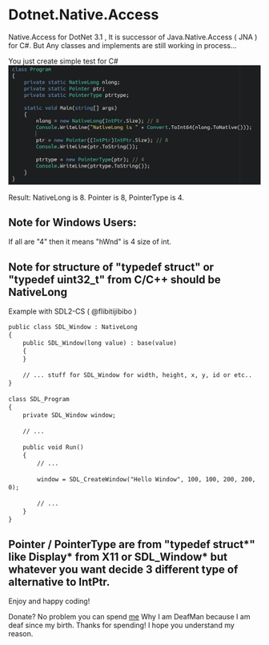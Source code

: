 # Dotnet.Native.Access
Native.Access for DotNet 3.1 , It is successor of Java.Native.Access ( JNA ) for C#. But Any classes and implements are still working in process...

You just create simple test for C#
![Show your code](https://raw.githubusercontent.com/DeafMan1983/Dotnet.Native.Access/master/showyourcode.png)

Result:
NativeLong is 8.
Pointer is 8,
PointerType is 4.

## Note for Windows Users:
If all are "4" then it means "hWnd" is 4 size of int.

## Note for structure of "typedef struct" or "typedef uint32_t" from C/C++ should be NativeLong
Example with SDL2-CS ( @flibitijibibo )
```
public class SDL_Window : NativeLong
{
    public SDL_Window(long value) : base(value)
    {
    }

    // ... stuff for SDL_Window for width, height, x, y, id or etc..
}

class SDL_Program
{
    private SDL_Window window;

    // ...

    public void Run()
    {
        // ...

        window = SDL_CreateWindow("Hello Window", 100, 100, 200, 200, 0);

        // ...
    }
}
```
## Pointer / PointerType are from "typedef struct*" like Display* from X11 or SDL_Window* but whatever you want decide 3 different type of alternative to IntPtr.

Enjoy and happy coding!

Donate? No problem you can spend [me](https://paypal.me/pools/c/8sNtytYEWS) Why I am DeafMan because I am deaf since my birth. Thanks for spending! I hope you understand my reason.
